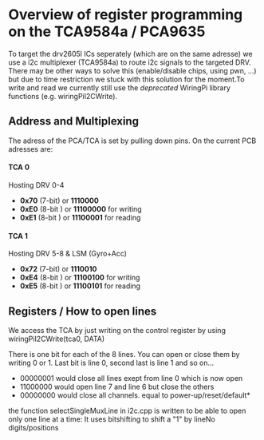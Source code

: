 # Overview of register programming on the TCA9584a / PCA9635

To target the drv2605l ICs seperately (which are on the same adresse) we use a i2c multiplexer (TCA9584a) to route i2c signals to the targeted DRV. There may be other ways to solve this (enable/disable chips, using pwn, ...) but due to time restriction we stuck with this solution for the moment.To write and read we currently still use the *deprecated* WiringPi library functions (e.g. wiringPiI2CWrite).



## Address and Multiplexing

The adress of the PCA/TCA is set by pulling down pins. On the current PCB adresses are:

#### TCA 0

Hosting DRV 0-4

- **0x70** (7-bit) or **1110000**
- **0xE0** (8-bit ) or **11100000** for writing
- **0xE1** (8-bit ) or **11100001** for reading



#### TCA 1

Hosting DRV 5-8 & LSM (Gyro+Acc)

- **0x72** (7-bit) or **1110010**
- **0xE4** (8-bit ) or **11100100** for writing
- **0xE5** (8-bit ) or **11100101** for reading





## Registers / How to open lines

We access the TCA by just writing on the control register by using wiringPiI2CWrite(tca0, DATA) 

There is one bit for each of the 8 lines. You can open or close them by writing 0 or 1. Last bit is line 0, second last is line 1 and so on...

- 00000001 would close all lines exept from line 0 which is now open
- 11000000 would open line 7 and line 6 but close the others
- 00000000 would close all channels. equal to power-up/reset/default*



the function selectSingleMuxLine in i2c.cpp is written to be able to open only one line at a time: It uses bitshifting to shift a "1" by lineNo digits/positions

